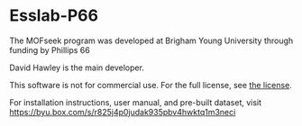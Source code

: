 # Esslab-P66
The MOFseek program was developed at Brigham Young University through funding by Phillips 66

David Hawley is the main developer.

This software is not for commercial use. For the full license, see [the license](README-LICENSE.txt).

For installation instructions, user manual, and pre-built dataset, visit https://byu.box.com/s/r825j4p0judak935pbv4hwktq1m3neci
